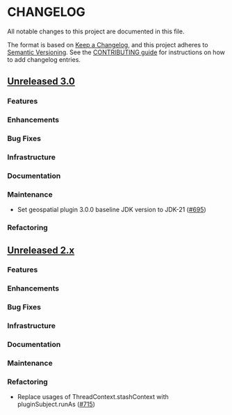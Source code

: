# CHANGELOG
All notable changes to this project are documented in this file.

The format is based on [Keep a Changelog](https://keepachangelog.com/en/1.0.0/), and this project adheres to [Semantic Versioning](https://semver.org/spec/v2.0.0.html). 
See the [CONTRIBUTING guide](./CONTRIBUTING.md#Changelog) for instructions on how to add changelog entries.

## [Unreleased 3.0](https://github.com/opensearch-project/geospatial/compare/2.x...HEAD)
### Features
### Enhancements
### Bug Fixes
### Infrastructure
### Documentation
### Maintenance
- Set geospatial plugin 3.0.0 baseline JDK version to JDK-21 ([#695](https://github.com/opensearch-project/geospatial/pull/695))

### Refactoring

## [Unreleased 2.x](https://github.com/opensearch-project/geospatial/compare/2.19...2.x)
### Features
### Enhancements
### Bug Fixes
### Infrastructure
### Documentation
### Maintenance
### Refactoring
- Replace usages of ThreadContext.stashContext with pluginSubject.runAs ([#715](https://github.com/opensearch-project/geospatial/pull/715))
